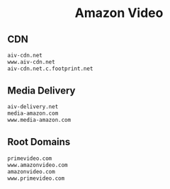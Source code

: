 


<h1 align="center">Amazon Video</h1>  


## CDN


```html
aiv-cdn.net
www.aiv-cdn.net
aiv-cdn.net.c.footprint.net
```  


## Media Delivery


```html
aiv-delivery.net
media-amazon.com
www.media-amazon.com
```  


## Root Domains


```html
primevideo.com
www.amazonvideo.com
amazonvideo.com
www.primevideo.com
```  

<br>
